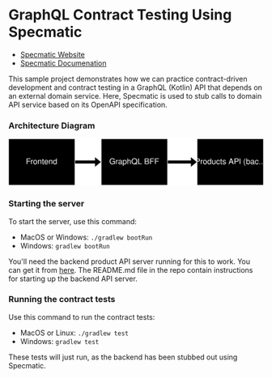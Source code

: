 # GraphQL Contract Testing Using Specmatic

* [Specmatic Website](https://specmatic.in)
* [Specmatic Documenation](https://specmatic.in/documentation.html)

This sample project demonstrates how we can practice contract-driven development and contract testing in a GraphQL (Kotlin) API that depends on an external domain service. Here, Specmatic is used to stub calls to domain API service based on its OpenAPI specification.

### Architecture Diagram

![GraphQL BFF Architecture Diagram](./architecture.svg)

### Starting the server

To start the server, use this command:

- MacOS or Windows: `./gradlew bootRun`
- Windows: `gradlew bootRun`

You'll need the backend product API server running for this to work. You can get it from [here](https://github.com/znsio/specmatic-order-api-java). The README.md file in the repo contain instructions for starting up the backend API server.

### Running the contract tests

Use this command to run the contract tests:

- MacOS or Linux: `./gradlew test`
- Windows: `gradlew test`

These tests will just run, as the backend has been stubbed out using Specmatic.
